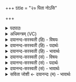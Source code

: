 +++
title = "२० पिता नोऽसि"

+++
<details><summary>पदपाठः</summary>

पि॒ता। नः॒। अ॒सि॒। पि॒ता। नः॒। बो॒धि॒। नमः॑। ते॒। अ॒स्तु॒। मा। मा॒। हिं॒सीः॒। त्वष्टृ॑मन्त॒ इति॒ त्वष्टृ॑ऽमन्तः। त्वा॒। स॒पे॒म॒। पु॒त्रान्। प॒शून्। मयि॑। धे॒हि॒। प्र॒जामिति॑ प्र॒ऽजाम्। अ॒स्मासु॑। धे॒हि॒। अरि॑ष्टा। अ॒हम्। स॒हप॒त्येति॑ स॒हऽप॑त्या। भू॒या॒स॒म्। २०।
</details>

<details><summary>अधिमन्त्रम् (VC)</summary>

- ईश्वरो देवता
- आथर्वण ऋषिः
- निचृदतिजगती
- निषादः
</details>

<details><summary>दयानन्द-सरस्वती (हि) - विषयः</summary>

फिर उसी विषय को अगले मन्त्र में कहा है ॥
</details>

<details><summary>दयानन्द-सरस्वती (हि) - पदार्थः</summary>

पदार्थान्वयभाषाः -  हे जगदीश्वर ! आप (नः) हमारे (पिता) पिता के समान (असि) हैं, (पिता) राजा के तुल्य रक्षक हुए (नः) हमको (बोधि) बोध कराइये (ते) आपके लिये (नमः) नमस्कार (अस्तु) होवे, आप (मा) मुझको (मा, हिंसीः) मत हिंसायुक्त कीजिये (त्वष्टृमन्तः) बहुत स्वच्छ प्रकाशरूप पदार्थोंवाले हम (त्वा) आप से (सपेम) सम्बन्ध करें। आप (पुत्रान्) पवित्र गुण-कर्म-स्वभाववाले सन्तानों को तथा (पशून्) गौ आदि पशुओं को (मयि) मुझमें (धेहि) धारण कीजिये तथा (अस्मासु) हममें (प्रजाम्) प्रजा को (धेहि) धारण कीजिये, जिससे (अहम्) मैं (अरिष्टा) अहिंसित हुई (सहपत्या) पति के साथ (भूयासम्) होऊँ ॥२० ॥
</details>

<details><summary>दयानन्द-सरस्वती (हि) - भावार्थः</summary>

भावार्थभाषाः -  हे जगदीश्वर ! आप हमारे पिता, स्वामी, बन्धु, मित्र और रक्षक हैं, इससे आपकी हम निरन्तर उपासना करते हैं। हे स्त्रियो ! तुम परमेश्वर ही की उपासना नित्य किया करो, जिससे सब सुखों को प्राप्त होओ ॥२० ॥
</details>

<details><summary>दयानन्द-सरस्वती (सं) - विषयः</summary>

पुनस्तमेव विषयमाह ॥
</details>

<details><summary>दयानन्द-सरस्वती (सं) - पदार्थः</summary>

पदार्थान्वयभाषाः -  हे जगदीश्वर ! त्वं नः पिताऽसि पिता सन्नोऽस्मान् बोधि ते नमस्तु त्वं मा मा हिंसीस्त्वष्टृमन्तो वयं त्वा सपेम। त्वं पुत्रान् पशून् मयि धेहि, अस्मासु प्रजां धेहि, यतोहमरिष्टा सती सहपत्या भूयासम् ॥२० ॥
</details>

<details><summary>दयानन्द-सरस्वती (सं) - भावार्थः</summary>

भावार्थभाषाः -  हे जगदीश्वर ! भवान् नोऽस्माकं पिता स्वामी बन्धुर्मित्रो रक्षकोऽसि, तस्मात् त्वां वयं सततमुपास्महे। हे स्त्रियो ! यूयं परमात्मन एवोपासनां नित्यं कुरुत, यतः सर्वाणि सुखानि प्राप्नुत ॥२० ॥
</details>

<details><summary>सविता जोशी ← दयानन्दः (म) - भावार्थः</summary>

भावार्थभाषाः -  हे जगदीश्वरा ! तू आमचा पिता, स्वामी, बंधू, मित्र, रक्षक आहेस म्हणून आम्ही सतत तुझी उपासना करतो. हे स्रियांनो ! परमेश्वराचीच सतत उपासना करा. ज्यामुळे सर्व सुख प्राप्त होईल.
</details>